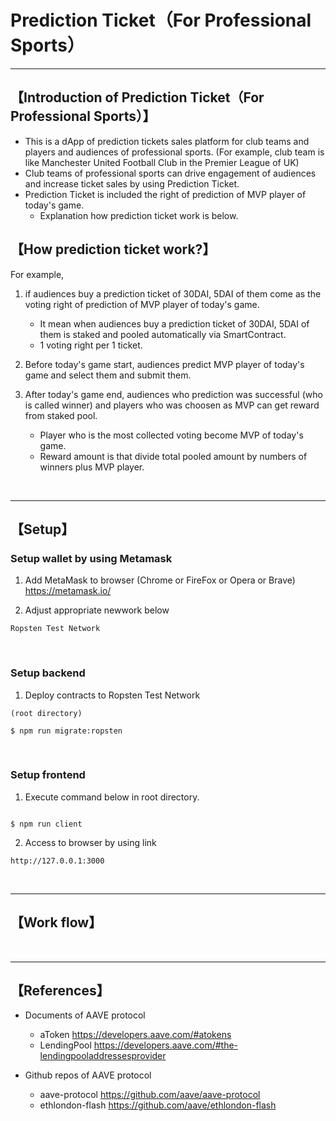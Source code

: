 # Prediction Ticket（For Professional Sports）

***
## 【Introduction of Prediction Ticket（For Professional Sports）】
- This is a dApp of prediction tickets sales platform for club teams and players and audiences of professional sports.
  (For example, club team is like Manchester United Football Club in the Premier League of UK)
- Club teams of professional sports can drive engagement of audiences and increase ticket sales by using Prediction Ticket.
- Prediction Ticket is included the right of prediction of MVP player of today's game.
  - Explanation how prediction ticket work is below.



## 【How prediction ticket work?】 
For example,
1. if audiences buy a prediction ticket of 30DAI, 5DAI of them come as the voting right of prediction of MVP player of today's game.   
    - It mean when audiences buy a prediction ticket of 30DAI, 5DAI of them is staked and pooled automatically via SmartContract.
    - 1 voting right per 1 ticket.

2. Before today's game start, audiences predict MVP player of today's game and select them and submit them.

3. After today's game end, audiences who prediction was successful (who is called winner) and players who was choosen as MVP can get reward from staked pool.
    - Player who is the most collected voting become MVP of today's game.
    - Reward amount is that divide total pooled amount by numbers of winners plus MVP player.


&nbsp;


***

## 【Setup】
### Setup wallet by using Metamask
1. Add MetaMask to browser (Chrome or FireFox or Opera or Brave)    
https://metamask.io/  


2. Adjust appropriate newwork below 
```
Ropsten Test Network

```

&nbsp;


### Setup backend
1. Deploy contracts to Ropsten Test Network
```
(root directory)

$ npm run migrate:ropsten
```

&nbsp;


### Setup frontend
1. Execute command below in root directory.
```

$ npm run client
```

2. Access to browser by using link 
```
http://127.0.0.1:3000
```

&nbsp;

***


## 【Work flow】

&nbsp;

***

## 【References】
- Documents of AAVE protocol
  - aToken
    https://developers.aave.com/#atokens
  - LendingPool
    https://developers.aave.com/#the-lendingpooladdressesprovider

- Github repos of AAVE protocol
  - aave-protocol
    https://github.com/aave/aave-protocol
  - ethlondon-flash
    https://github.com/aave/ethlondon-flash
